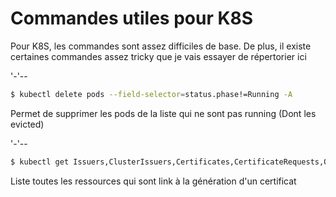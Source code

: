 # Commandes utiles pour K8S

Pour K8S, les commandes sont assez difficiles de base. De plus, il
existe certaines commandes assez tricky que je vais essayer de
répertorier ici

'-'--

``` bash
$ kubectl delete pods --field-selector=status.phase!=Running -A
```

Permet de supprimer les pods de la liste qui ne sont pas running (Dont
les evicted)

'-'--

``` bash
$ kubectl get Issuers,ClusterIssuers,Certificates,CertificateRequests,Orders,Challenges -A
```

Liste toutes les ressources qui sont link à la génération d'un
certificat
